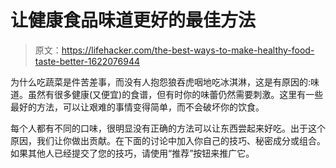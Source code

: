 # 让健康食品味道更好的最佳方法

> 原文：<https://lifehacker.com/the-best-ways-to-make-healthy-food-taste-better-1622076944>

为什么吃蔬菜是件苦差事，而没有人抱怨狼吞虎咽地吃冰淇淋，这是有原因的:味道。虽然有很多健康(又便宜)的食谱，但有时你的味蕾仍然需要刺激。这里有一些最好的方法，可以让艰难的事情变得简单，而不会破坏你的饮食。



每个人都有不同的口味，很明显没有正确的方法可以让东西尝起来好吃。出于这个原因，我们让你做出贡献。在下面的讨论中加入你自己的技巧、秘密成分或组合。如果其他人已经提交了您的技巧，请使用“推荐”按钮来推广它。
